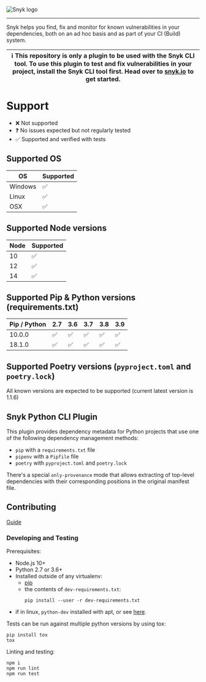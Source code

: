 ![Snyk logo](https://snyk.io/style/asset/logo/snyk-print.svg)

***

Snyk helps you find, fix and monitor for known vulnerabilities in your dependencies, both on an ad hoc basis and as part of your CI (Build) system.

| :information_source: This repository is only a plugin to be used with the Snyk CLI tool. To use this plugin to test and fix vulnerabilities in your project, install the Snyk CLI tool first. Head over to [snyk.io](https://github.com/snyk/snyk) to get started. |
| --- |

# Support

- ❌ Not supported
- ❓ No issues expected but not regularly tested
- ✅ Supported and verified with tests

## Supported OS

| OS     |  Supported |
|--------|------------|
| Windows| ✅          |
| Linux  | ✅          |
| OSX    | ️✅          |

## Supported Node versions

| Node  |  Supported |
|-------|------------|
| 10    | ✅          |
| 12    | ✅          |
| 14    | ✅          |

## Supported Pip & Python versions (requirements.txt)

| Pip / Python   |2.7|3.6|3.7|3.8|3.9|
|----------------|---|---|---|---|---|
| 10.0.0         | ✅ | ✅ | ✅ | ✅ | ✅ |
| 18.1.0         | ✅ | ✅ | ✅ | ✅ | ✅ |

## Supported Poetry versions (`pyproject.toml` and `poetry.lock`)
All known versions are expected to be supported (current latest version is 1.1.6)

## Snyk Python CLI Plugin

This plugin provides dependency metadata for Python projects that use one of the following dependency management methods:

* `pip` with a `requirements.txt` file
* `pipenv` with a `Pipfile` file
* `poetry` with `pyproject.toml` and `poetry.lock`

There's a special `only-provenance` mode that allows extracting of top-level dependencies with
their corresponding positions in the original manifest file.

## Contributing

[Guide](https://github.com/snyk/snyk-python-plugin/blob/master/.github/CONTRIBUTING.md)

### Developing and Testing

Prerequisites:
- Node.js 10+
- Python 2.7 or 3.6+
- Installed outside of any virtualenv:
    - [pip](https://pip.pypa.io/en/stable/installing/)
    - the contents of `dev-requirements.txt`:
      ```
      pip install --user -r dev-requirements.txt
      ```
- if in linux, `python-dev` installed with apt, or see [here](https://stackoverflow.com/a/21530768).

Tests can be run against multiple python versions by using tox:

```
pip install tox
tox
```

Linting and testing:
```
npm i
npm run lint
npm run test
```
